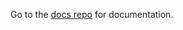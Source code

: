 Go to the [docs repo](https://github.com/calblueprint/docs/tree/master/phabricator/setup) for documentation.
